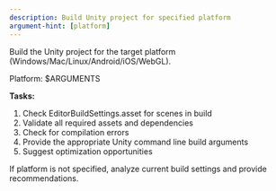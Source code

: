 ```yaml
---
description: Build Unity project for specified platform
argument-hint: [platform]
---
```


Build the Unity project for the target platform (Windows/Mac/Linux/Android/iOS/WebGL).

Platform: $ARGUMENTS

**Tasks:**
1. Check EditorBuildSettings.asset for scenes in build
2. Validate all required assets and dependencies
3. Check for compilation errors
4. Provide the appropriate Unity command line build arguments
5. Suggest optimization opportunities

If platform is not specified, analyze current build settings and provide recommendations.

